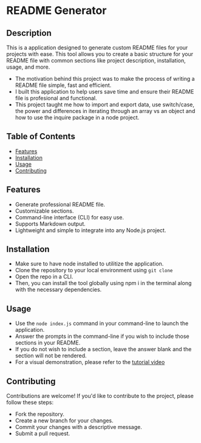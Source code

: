 # README Generator



## Description

This is a application designed to generate custom README files for your projects with ease. This tool allows you to create a basic structure for your README file with common sections like project description, installation, usage, and more.

- The motivation behind this project was to make the process of writing a README file simple, fast and efficient.
- I built this application to help users save time and ensure their README file is profesional and functional.
- This project taught me how to import and export data, use switch/case, the power and differences in iterating through an array vs an object and how to use the inquire package in a node project.



## Table of Contents

- [Features](#features)
- [Installation](#installation)
- [Usage](#usage)
- [Contributing](#contributing)



## Features

- Generate professional README file.
- Customizable sections.
- Command-line interface (CLI) for easy use.
- Supports Markdown output.
- Lightweight and simple to integrate into any Node.js project.



## Installation

- Make sure to have node installed to utilitize the application.
- Clone the repository to your local environment using `git clone `
- Open the repo in a CLI.
- Then, you can install the tool globally using npm i in the terminal along with the necessary dependencies.



## Usage

- Use the `node index.js` command in your command-line to launch the application.
- Answer the prompts in the command-line if you wish to include those sections in your README.
- If you do not wish to include a section, leave the answer blank and the section will not be rendered.
- For a visual demonstration, please refer to the [tutorial video](https://drive.google.com/file/d/1kDq4fHKREkFLZGivY_sZZGz22gUMCAoO/view)



## Contributing

Contributions are welcome! If you'd like to contribute to the project, please follow these steps:
- Fork the repository.
- Create a new branch for your changes.
- Commit your changes with a descriptive message.
- Submit a pull request.



